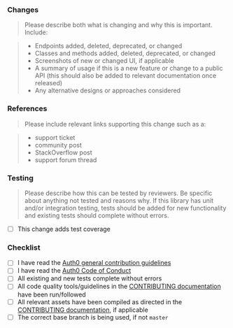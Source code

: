 ### Changes

> Please describe both what is changing and why this is important. Include:

> - Endpoints added, deleted, deprecated, or changed
> - Classes and methods added, deleted, deprecated, or changed
> - Screenshots of new or changed UI, if applicable
> - A summary of usage if this is a new feature or change to a public API (this should also be added to relevant documentation once released)
> - Any alternative designs or approaches considered

### References

> Please include relevant links supporting this change such as a:

> - support ticket
> - community post
> - StackOverflow post
> - support forum thread

### Testing

> Please describe how this can be tested by reviewers. Be specific about anything not tested and reasons why. If this library has unit and/or integration testing, tests should be added for new functionality and existing tests should complete without errors. 

- [ ] This change adds test coverage

### Checklist

- [ ] I have read the [Auth0 general contribution guidelines](https://github.com/auth0/open-source-template/blob/master/GENERAL-CONTRIBUTING.md)
- [ ] I have read the [Auth0 Code of Conduct](https://github.com/auth0/open-source-template/blob/master/CODE-OF-CONDUCT.md)
- [ ] All existing and new tests complete without errors
- [ ] All code quality tools/guidelines in the [CONTRIBUTING documentation](CONTRIBUTING.md) have been run/followed
- [ ] All relevant assets have been compiled as directed in the [CONTRIBUTING documentation](CONTRIBUTING.md), if applicable
- [ ] The correct base branch is being used, if not `master`
